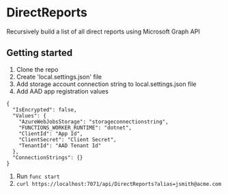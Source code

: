# DirectReports
Recursively build a list of all direct reports using Microsoft Graph API

## Getting started
1. Clone the repo
1. Create 'local.settings.json' file
1. Add storage account connection string to local.settings.json file
1. Add AAD app registration values
```
{
  "IsEncrypted": false,
  "Values": {
    "AzureWebJobsStorage": "storageconnectionstring",
    "FUNCTIONS_WORKER_RUNTIME": "dotnet",
    "ClientId": "App Id",
    "ClientSecret": "Client Secret",
    "TenantId": "AAD Tenant Id"
  },
  "ConnectionStrings": {}
}
```
1. Run `func start`
1. `curl https://localhost:7071/api/DirectReports?alias=jsmith@acme.com`